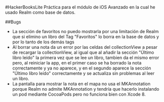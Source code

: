 #HackerBooksLite
Práctica para el módulo de iOS Avanzado en la cual he usado Realm como base de datos.

##Bugs
* La sección de favoritos no puedo mostrarla por una limitación de Realm que si elimino un libro del Tag "Favoritos" lo borra en la base de datos y por lo tanto de los demás tags
* Al borrar una nota da un error por las celdas del collectionView a pesar de recargar la collectionView, al igual que al añadir la sección "Último libro leído" la primera vez que se lee un libro, tambien da el mismo error pero, al reiniciar la app, en el primer caso se ha borrado la nota correctamente y ya no aparece, y en el segundo aparece la sección "Último libro leído" correctamente y se actualiza sin problemas al leer un libro.
* La pantalla para mostrar la nota en el mapa no usa el MKAnnotation porque Realm no admite MKAnnotation y tendría que hacerlo instalando un pod mediante CocoaPods pero no funciona bien con Xcode 8.
